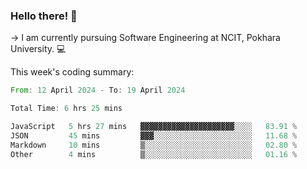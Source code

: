 ### Hello there! 👋

-> I am currently pursuing Software Engineering at NCIT, Pokhara University. 💻


This week's coding summary:
<!--START_SECTION:waka-->

```rust
From: 12 April 2024 - To: 19 April 2024

Total Time: 6 hrs 25 mins

JavaScript   5 hrs 27 mins   ▓▓▓▓▓▓▓▓▓▓▓▓▓▓▓▓▓▓▓▓▓░░░░   83.91 %
JSON         45 mins         ▓▓▓░░░░░░░░░░░░░░░░░░░░░░   11.68 %
Markdown     10 mins         ▒░░░░░░░░░░░░░░░░░░░░░░░░   02.80 %
Other        4 mins          ▒░░░░░░░░░░░░░░░░░░░░░░░░   01.16 %
```

<!--END_SECTION:waka-->

